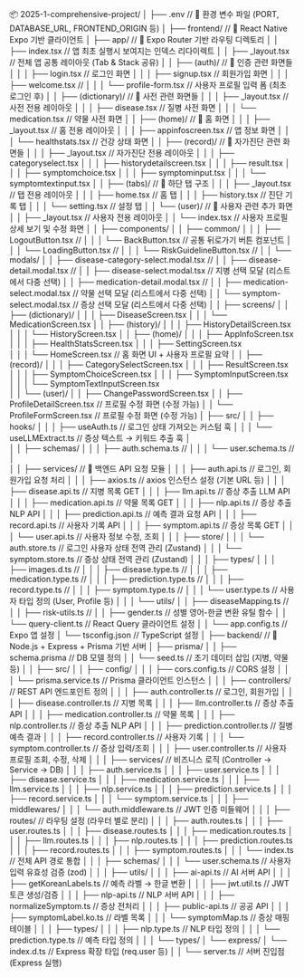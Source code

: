 📦 2025-1-comprehensive-project/
│
├── .env                        // 🔹 환경 변수 파일 (PORT, DATABASE_URL, FRONTEND_ORIGIN 등)
│
├── frontend/                  // 🔸 React Native Expo 기반 클라이언트
│   ├── app/                   // 🔹 Expo Router 기반 라우팅 디렉토리
│   │   ├── index.tsx             // 앱 최초 실행시 보여지는 인덱스 리다이렉트
│   │   ├── _layout.tsx          // 전체 앱 공통 레이아웃 (Tab & Stack 공유)
│   │   ├── (auth)/              // 🔐 인증 관련 화면들
│   │   │   ├── login.tsx           // 로그인 화면
│   │   │   ├── signup.tsx          // 회원가입 화면
│   │   │   ├── welcome.tsx          // 
│   │   │   └── profile-form.tsx    // 사용자 프로필 입력 폼 (최초 로그인 후)
│   │   ├── (dictionary)/          // 🔹 사전 관련 화면들
│   │   │   ├── _layout.tsx         // 사전 전용 레이아웃
│   │   │   ├── disease.tsx           // 질병 사전 화면
│   │   │   └── medication.tsx             // 약물 사전 화면
│   │   ├── (home)/              // 🔹 홈 화면
│   │   │   ├── _layout.tsx         // 홈 전용 레이아웃
│   │   │   ├── appinfoscreen.tsx            // 앱 정보 화면
│   │   │   └── healthstats.tsx     // 건강 상태 화면
│   │   ├── (record)/            // 📝 자가진단 관련 화면들
│   │   │   ├── _layout.tsx         // 자가진단 전용 레이아웃
│   │   │   ├── categoryselect.tsx
│   │   │   ├── historydetailscreen.tsx
│   │   │   ├── result.tsx
│   │   │   ├── symptomchoice.tsx
│   │   │   ├── symptominput.tsx
│   │   │   └── symptomtextinput.tsx
│   │   ├── (tabs)/              // 📱 하단 탭 구조
│   │   │   ├── _layout.tsx         // 탭 전용 레이아웃
│   │   │   ├── home.tsx            // 홈 탭
│   │   │   ├── history.tsx         // 진단 기록 탭
│   │   │   └── setting.tsx         // 설정 탭
│   │   └── (user)/              // 👤 사용자 관련 추가 화면
│   │       ├── _layout.tsx         // 사용자 전용 레이아웃
│   │       └── index.tsx           // 사용자 프로필 상세 보기 및 수정 화면
│
│   ├── components/
│   │   ├── common/
│   │   │   ├── LogoutButton.tsx      //
│   │   │   └── BackButton.tsx        // 공통 뒤로가기 버튼 컴포넌트
│   │   │   └── LoadingButton.tsx     //
│   │   │   └── RiskGuidelineButton.tsx //
│   │   └── modals/
│   │       ├── disease-category-select.modal.tsx //
│   │       ├── disease-detail.modal.tsx //
│   │       ├── disease-select.modal.tsx    // 지병 선택 모달 (리스트에서 다중 선택)
│   │       ├── medication-detail.modal.tsx //
│   │       ├── medication-select.modal.tsx // 약물 선택 모달 (리스트에서 다중 선택)
│   │       └── symptom-select.modal.tsx // 증상 선택 모달 (리스트에서 다중 선택)
│
│   ├── screens/
│   │   ├── (dictionary)/
│   │   │   ├── DiseaseScreen.tsx
│   │   │   └── MedicationScreen.tsx
│   │   ├── (history)/
│   │   │   ├── HistoryDetailScreen.tsx
│   │   │   └── HistoryScreen.tsx
│   │   ├── (home)/
│   │   │   ├── AppInfoScreen.tsx
│   │   │   ├── HealthStatsScreen.tsx
│   │   │   ├── SettingScreen.tsx         
│   │   │   └── HomeScreen.tsx              // 홈 화면 UI + 사용자 프로필 요약
│   │   ├── (record)/
│   │   │   ├── CategorySelectScreen.tsx
│   │   │   ├── ResultScreen.tsx        
│   │   │   ├── SymptomChoiceScreen.tsx
│   │   │   ├── SymptomInputScreen.tsx         
│   │   │   └── SymptomTextInputScreen.tsx         
│   │   └── (user)/
│   │       ├── ChangePasswordScreen.tsx
│   │       ├── ProfileDetailScreen.tsx     // 프로필 수정 화면 (수정 가능)
│   │       └── ProfileFormScreen.tsx     // 프로필 수정 화면 (수정 가능)
│   ├── src/
│   │   ├── hooks/
│   │   │   ├── useAuth.ts                // 로그인 상태 가져오는 커스텀 훅
│   │   │   └── useLLMExtract.ts          // 증상 텍스트 → 키워드 추출 훅
│   
│   │   ├── schemas/
│   │   │   ├── auth.schema.ts          // 
│   │   │   └── user.schema.ts          //
│   
│   │   ├── services/                   // 🔸 백엔드 API 요청 모듈
│   │   │   ├── auth.api.ts               // 로그인, 회원가입 요청 처리
│   │   │   ├── axios.ts                   // axios 인스턴스 설정 (기본 URL 등)
│   │   │   ├── disease.api.ts            // 지병 목록 GET
│   │   │   ├── llm.api.ts                // 증상 추출 LLM API
│   │   │   ├── medication.api.ts         // 약물 목록 GET
│   │   │   ├── nlp.api.ts                // 증상 추출 NLP API
│   │   │   ├── prediction.api.ts         // 예측 결과 요청 API
│   │   │   ├── record.api.ts             // 사용자 기록 API
│   │   │   ├── symptom.api.ts            // 증상 목록 GET
│   │   │   └── user.api.ts               // 사용자 정보 수정, 조회
│
│   │   ├── store/
│   │   │   └── auth.store.ts             // 로그인 사용자 상태 전역 관리 (Zustand)
│   │   │   └── symptom.store.ts          // 증상 상태 전역 관리 (Zustand)
│
│   │   ├── types/
│   │   │   ├── images.d.ts               //
│   │   │   ├── disease.type.ts           //
│   │   │   ├── medication.type.ts        //
│   │   │   ├── prediction.type.ts        //
│   │   │   ├── record.type.ts            //
│   │   │   ├── symptom.type.ts           //
│   │   │   └── user.type.ts              // 사용자 타입 정의 (User, Profile 등)
│
│   │   └── utils/
│   │       ├── diseaseMapping.ts         //
│   │       ├── risk-utils.ts                // 
│   │       ├── gender.ts                // 성별 영어-한글 변환 유틸 함수
│   │       └── query-client.ts         // React Query 클라이언트 설정
│
│   └── app.config.ts                // Expo 앱 설정
│   └── tsconfig.json                // TypeScript 설정
│
├── backend/                   // 🔸 Node.js + Express + Prisma 기반 서버
│   ├── prisma/
│   │   ├── schema.prisma             // DB 모델 정의
│   │   └── seed.ts                   // 초기 데이터 삽입 (지병, 약물 등)
│
│   ├── src/
│   │   ├── config/
│   │   │   ├── cors.config.ts            // CORS 설정
│   │   │   └── prisma.service.ts         // Prisma 클라이언트 인스턴스
│
│   │   ├── controllers/               // REST API 엔드포인트 정의
│   │   │   ├── auth.controller.ts         // 로그인, 회원가입
│   │   │   ├── disease.controller.ts      // 지병 목록
│   │   │   ├── llm.controller.ts          // 증상 추출 API
│   │   │   ├── medication.controller.ts   // 약물 목록
│   │   │   ├── nlp.controller.ts          // 증상 추출 NLP API
│   │   │   ├── prediction.controller.ts   // 질병 예측 결과
│   │   │   ├── record.controller.ts       // 사용자 기록
│   │   │   └── symptom.controller.ts      // 증상 입력/조회
│   │   │   ├── user.controller.ts         // 사용자 프로필 조회, 수정, 삭제
│
│   │   ├── services/                  // 비즈니스 로직 (Controller → Service → DB)
│   │   │   ├── auth.service.ts
│   │   │   ├── user.service.ts
│   │   │   ├── disease.service.ts
│   │   │   ├── medication.service.ts
│   │   │   ├── llm.service.ts
│   │   │   ├── nlp.service.ts
│   │   │   ├── prediction.service.ts
│   │   │   ├── record.service.ts
│   │   │   └── symptom.service.ts
│
│   │   ├── middlewares/
│   │   │   └── auth.middleware.ts         // JWT 인증 미들웨어
│
│   │   ├── routes/                    // 라우팅 설정 (라우터 별로 분리)
│   │   │   ├── auth.routes.ts
│   │   │   ├── user.routes.ts
│   │   │   ├── disease.routes.ts
│   │   │   ├── medication.routes.ts
│   │   │   ├── llm.routes.ts
│   │   │   ├── nlp.routes.ts
│   │   │   ├── prediction.routes.ts
│   │   │   ├── record.routes.ts
│   │   │   ├── symptom.routes.ts
│   │   │   └── index.ts                  // 전체 API 경로 통합
│
│   │   ├── schemas/
│   │   │   └── user.schema.ts            // 사용자 입력 유효성 검증 (zod)
│
│   │   ├── utils/
│   │   │   ├── ai-api.ts                 // AI 서버 API
│   │   │   ├── getKoreanLabels.ts        // 예측 라벨 → 한글 변환
│   │   │   ├── jwt.util.ts               // JWT 토큰 생성/검증
│   │   │   ├── nlp-api.ts                // NLP 서버 API
│   │   │   ├── normalizeSymptom.ts       // 증상 전처리
│   │   │   ├── public-api.ts             // 공공 API
│   │   │   ├── symptomLabel.ko.ts        // 라벨 목록
│   │   │   └── symptomMap.ts             // 증상 매핑 테이블
│
│   │   ├── types/
│   │   │   ├── nlp.type.ts               // NLP 타입 정의
│   │   │   └── prediction.type.ts        // 예측 타입 정의
│   │
│   └── types/
│       └── express/
│           └── index.d.ts            // Express 확장 타입 (req.user 등)
│
│   └── server.ts                      // 서버 진입점 (Express 실행)
